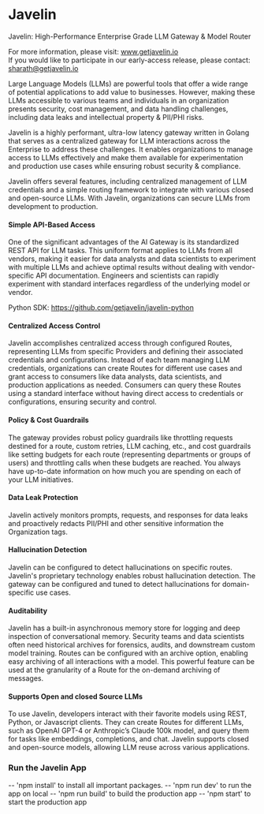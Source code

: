 # Javelin
Javelin: High-Performance Enterprise Grade LLM Gateway & Model Router

For more information, please visit: www.getjavelin.io  
If you would like to participate in our early-access release, please contact: sharath@getjavelin.io

Large Language Models (LLMs) are powerful tools that offer a wide range of potential applications to add value to businesses. However, making these LLMs accessible to various teams and individuals in an organization presents security, cost management, and data handling challenges, including data leaks and intellectual property & PII/PHI risks.

Javelin is a highly performant, ultra-low latency gateway written in Golang that serves as a centralized gateway for LLM interactions across the Enterprise to address these challenges. It enables organizations to manage access to LLMs effectively and make them available for experimentation and production use cases while ensuring robust security & compliance. 

Javelin offers several features, including centralized management of LLM credentials and a simple routing framework to integrate with various closed and open-source LLMs. With Javelin, organizations can secure LLMs from development to production.

#### Simple API-Based Access
One of the significant advantages of the AI Gateway is its standardized REST API for LLM tasks. This uniform format applies to LLMs from all vendors, making it easier for data analysts and data scientists to experiment with multiple LLMs and achieve optimal results without dealing with vendor-specific API documentation. Engineers and scientists can rapidly experiment with standard interfaces regardless of the underlying model or vendor. 

Python SDK: https://github.com/getjavelin/javelin-python

#### Centralized Access Control
Javelin accomplishes centralized access through configured Routes, representing LLMs from specific Providers and defining their associated credentials and configurations. Instead of each team managing LLM credentials, organizations can create Routes for different use cases and grant access to consumers like data analysts, data scientists, and production applications as needed. Consumers can query these Routes using a standard interface without having direct access to credentials or configurations, ensuring security and control.

#### Policy & Cost Guardrails
The gateway provides robust policy guardrails like throttling requests destined for a route, custom retries, LLM caching, etc., and cost guardrails like setting budgets for each route (representing departments or groups of users) and throttling calls when these budgets are reached. You always have up-to-date information on how much you are spending on each of your LLM initiatives. 

#### Data Leak Protection
Javelin actively monitors prompts, requests, and responses for data leaks and proactively redacts PII/PHI and other sensitive information the Organization tags.  

#### Hallucination Detection
Javelin can be configured to detect hallucinations on specific routes. Javelin's proprietary technology enables robust hallucination detection. The gateway can be configured and tuned to detect hallucinations for domain-specific use cases.   

#### Auditability
Javelin has a built-in asynchronous memory store for logging and deep inspection of conversational memory. Security teams and data scientists often need historical archives for forensics, audits, and downstream custom model training. Routes can be configured with an archive option, enabling easy archiving of all interactions with a model. This powerful feature can be used at the granularity of a Route for the on-demand archiving of messages. 

#### Supports Open and closed Source LLMs
To use Javelin, developers interact with their favorite models using REST, Python, or Javascript clients. They can create Routes for different LLMs, such as OpenAI GPT-4 or Anthropic’s Claude 100k model, and query them for tasks like embeddings, completions, and chat. Javelin supports closed and open-source models, allowing LLM reuse across various applications.

### Run the Javelin App
-- 'npm install' to install all important packages.
-- 'npm run dev' to run the app on local
-- 'npm run build' to build the production app
-- 'npm start' to start the production app
